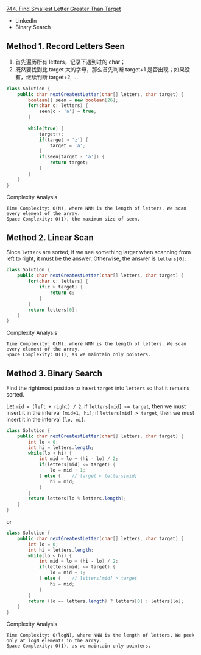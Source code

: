 [744. Find Smallest Letter Greater Than Target](https://leetcode.com/problems/find-smallest-letter-greater-than-target/)

* LinkedIn
* Binary Search

## Method 1. Record Letters Seen
1. 首先遍历所有 letters，记录下遇到过的 char；
2. 既然要找到比 target 大的字母，那么首先判断 target+1 是否出现；如果没有，继续判断 target+2, ...

```java 
class Solution {
    public char nextGreatestLetter(char[] letters, char target) {
        boolean[] seen = new boolean[26];
        for(char c: letters) {
            seen[c - 'a'] = true;
        }
        
        while(true) {
            target++;
            if(target > 'z') {
                target = 'a';
            }
            if(seen[target - 'a']) {
                return target;
            }
        }
    }
}
```


Complexity Analysis

    Time Complexity: O(N), where NNN is the length of letters. We scan every element of the array.
    Space Complexity: O(1), the maximum size of seen.


## Method 2. Linear Scan
Since `letters` are sorted, if we see something larger when scanning from left to right, it must be the answer. Otherwise, the answer is `letters[0]`.
```java 
class Solution {
    public char nextGreatestLetter(char[] letters, char target) {
        for(char c: letters) {
            if(c > target) {
                return c;
            }
        }
        return letters[0];
    }
}
```
Complexity Analysis

    Time Complexity: O(N), where NNN is the length of letters. We scan every element of the array.
    Space Complexity: O(1), as we maintain only pointers.


## Method 3. Binary Search
Find the rightmost position to insert `target` into `letters` so that it remains sorted.

Let `mid = (left + right) / 2`,
if `letters[mid] <= target`, then we must insert it in the interval `[mid+1, hi]`;
if `letters[mid] > target`, then we must insert it in the interval `[lo, mi]`.

```java 
class Solution {
    public char nextGreatestLetter(char[] letters, char target) {
        int lo = 0;
        int hi = letters.length;
        while(lo < hi) {
            int mid = lo + (hi - lo) / 2;
            if(letters[mid] <= target) {
                lo = mid + 1;
            } else {    // target < letters[mid]
                hi = mid;
            }
        }
        return letters[lo % letters.length];
    }
}
```

or 

```java 
class Solution {
    public char nextGreatestLetter(char[] letters, char target) {
        int lo = 0;
        int hi = letters.length;
        while(lo < hi) {
            int mid = lo + (hi - lo) / 2;
            if(letters[mid] <= target) {
                lo = mid + 1;
            } else {    // letters[mid] > target
                hi = mid;
            }
        }
        return (lo == letters.length) ? letters[0] : letters[lo];
    }
}
```

Complexity Analysis

    Time Complexity: O(log⁡N), where NNN is the length of letters. We peek only at log⁡N elements in the array.
    Space Complexity: O(1), as we maintain only pointers.

